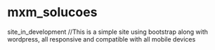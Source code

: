 # mxm_solucoes
site_in_development
//This is a simple site using bootstrap along with wordpress, 
all responsive and compatible with all mobile devices
